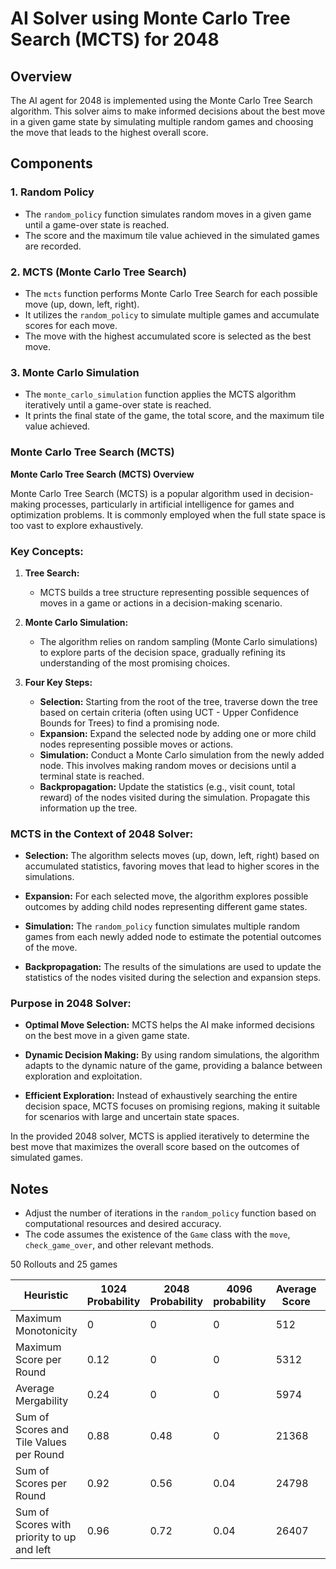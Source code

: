 # AI Solver using Monte Carlo Tree Search (MCTS) for 2048

## Overview

The AI agent for 2048 is implemented using the Monte Carlo Tree Search algorithm. This solver aims to make informed decisions about the best move in a given game state by simulating multiple random games and choosing the move that leads to the highest overall score.

## Components

### 1. Random Policy

- The `random_policy` function simulates random moves in a given game until a game-over state is reached.
- The score and the maximum tile value achieved in the simulated games are recorded.

### 2. MCTS (Monte Carlo Tree Search)

- The `mcts` function performs Monte Carlo Tree Search for each possible move (up, down, left, right).
- It utilizes the `random_policy` to simulate multiple games and accumulate scores for each move.
- The move with the highest accumulated score is selected as the best move.

### 3. Monte Carlo Simulation

- The `monte_carlo_simulation` function applies the MCTS algorithm iteratively until a game-over state is reached.
- It prints the final state of the game, the total score, and the maximum tile value achieved.

### Monte Carlo Tree Search (MCTS)
**Monte Carlo Tree Search (MCTS) Overview**

Monte Carlo Tree Search (MCTS) is a popular algorithm used in decision-making processes, particularly in artificial intelligence for games and optimization problems. It is commonly employed when the full state space is too vast to explore exhaustively.

### Key Concepts:

1. **Tree Search:**
   - MCTS builds a tree structure representing possible sequences of moves in a game or actions in a decision-making scenario.

2. **Monte Carlo Simulation:**
   - The algorithm relies on random sampling (Monte Carlo simulations) to explore parts of the decision space, gradually refining its understanding of the most promising choices.

3. **Four Key Steps:**
   - **Selection:** Starting from the root of the tree, traverse down the tree based on certain criteria (often using UCT - Upper Confidence Bounds for Trees) to find a promising node.
   - **Expansion:** Expand the selected node by adding one or more child nodes representing possible moves or actions.
   - **Simulation:** Conduct a Monte Carlo simulation from the newly added node. This involves making random moves or decisions until a terminal state is reached.
   - **Backpropagation:** Update the statistics (e.g., visit count, total reward) of the nodes visited during the simulation. Propagate this information up the tree.

### MCTS in the Context of 2048 Solver:

- **Selection:** The algorithm selects moves (up, down, left, right) based on accumulated statistics, favoring moves that lead to higher scores in the simulations.
  
- **Expansion:** For each selected move, the algorithm explores possible outcomes by adding child nodes representing different game states.

- **Simulation:** The `random_policy` function simulates multiple random games from each newly added node to estimate the potential outcomes of the move.

- **Backpropagation:** The results of the simulations are used to update the statistics of the nodes visited during the selection and expansion steps.

### Purpose in 2048 Solver:

- **Optimal Move Selection:** MCTS helps the AI make informed decisions on the best move in a given game state.
  
- **Dynamic Decision Making:** By using random simulations, the algorithm adapts to the dynamic nature of the game, providing a balance between exploration and exploitation.

- **Efficient Exploration:** Instead of exhaustively searching the entire decision space, MCTS focuses on promising regions, making it suitable for scenarios with large and uncertain state spaces.

In the provided 2048 solver, MCTS is applied iteratively to determine the best move that maximizes the overall score based on the outcomes of simulated games.


## Notes

- Adjust the number of iterations in the `random_policy` function based on computational resources and desired accuracy.
- The code assumes the existence of the `Game` class with the `move`, `check_game_over`, and other relevant methods.

50 Rollouts and 25 games

| Heuristic                                  | 1024 Probability | 2048 Probability | 4096 probability | Average Score | Max Score | Average Time |
| ------------------------------------------ | ---------------- | ---------------- | ---------------- | ------------- | --------- | ------------ |
| Maximum Monotonicity                       | 0                | 0                | 0                | 512           | 960       | 33 seconds   |
| Maximum Score per Round                    | 0.12             | 0                | 0                | 5312          | 15164     | 61 seconds   |
| Average Mergability                        | 0.24             | 0                | 0                | 5974          | 14044     | 52 seconds   |
| Sum of Scores and Tile Values per Round    | 0.88             | 0.48             | 0                | 21368         | 35272     | 94 seconds   |
| Sum of Scores per Round                    | 0.92             | 0.56             | 0.04             | 24798         | 65656     | 200 seconds  |
| Sum of Scores with priority to up and left | 0.96             | 0.72             | 0.04             | 26407         | 51136     | 115 seconds  |
